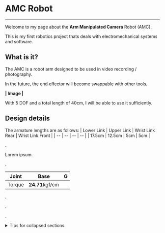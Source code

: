 # AMC Robot
---
Welcome to my page about the **Arm Manipulated Camera** Robot (AMC).

This is my first robotics project thats deals with electromechanical systems and software.

What is it?
---
The AMC is a robot arm designed to be used in video recording / photography.

In the future, the end effector will become swappable with other tools.

**|                Image                |**

With 5 DOF and a total length of 40cm, I will be able to use it sufficiently.

Design details
---
The armature lengths are as follows:
| Lower Link | Upper Link | Wrist Link Rear | Wrist Link Front | 
| -- | -- | -- | -- |
| 17.5cm | 12.5cm | 5cm | 5cm |

.

Lorem ipsum.

.

| Joint | Base | G |    
| --- | --- | --- |
| Torque | **24.71**kgf/cm  |

.

.

.

<details>

<summary>Tips for collapsed sections</summary>

You can add a header
---
Some test things

```ruby
   puts "Hello World"
```

</details>
